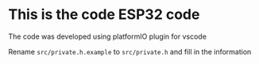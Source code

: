 # This is the code ESP32 code

The code was developed using platformIO plugin for vscode

Rename ```src/private.h.example``` to ```src/private.h``` and fill in the information